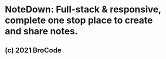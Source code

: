 # NoteDown: Full-stack & responsive, complete one stop place to create and share notes. 

## (c) 2021 BroCode
